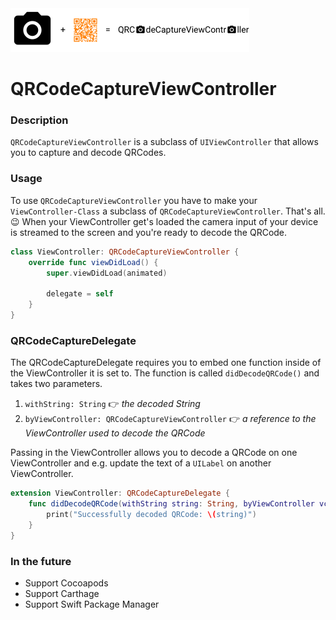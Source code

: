 <img src="logo.png" height="70">

# QRCodeCaptureViewController

### Description

`QRCodeCaptureViewController` is a subclass of `UIViewController` that allows you to capture and decode QRCodes.

### Usage

To use `QRCodeCaptureViewController` you have to make your `ViewController-Class` a subclass of `QRCodeCaptureViewController`. That's all. 😉 When your ViewController get's loaded the camera input of your device is streamed to the screen and you're ready to decode the QRCode.

``` swift
class ViewController: QRCodeCaptureViewController {
    override func viewDidLoad() {
        super.viewDidLoad(animated)

        delegate = self
    }
}
```

### QRCodeCaptureDelegate

The QRCodeCaptureDelegate requires you to embed one function inside of the ViewController it is set to. The function is called `didDecodeQRCode()` and takes two parameters.

1. `withString: String` 👉 *the decoded String*
2. `byViewController: QRCodeCaptureViewController` 👉 *a reference to the ViewController used to decode the QRCode*

Passing in the ViewController allows you to decode a QRCode on one ViewController and e.g. update the text of a `UILabel` on another ViewController.

``` swift
extension ViewController: QRCodeCaptureDelegate {
    func didDecodeQRCode(withString string: String, byViewController vc: QRCodeCaptureViewController) {
        print("Successfully decoded QRCode: \(string)")
    }
}
```

### In the future

- Support Cocoapods
- Support Carthage
- Support Swift Package Manager
